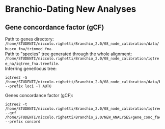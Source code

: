 # Branchio-Dating New Analyses
## Gene concordance factor (gCF)
Path to genes directory: ```/home/STUDENTI/niccolo.righetti/Branchio_2.0/08_node_calibration/data/busco_fna/trimmed_fna```.  
Path to "species" tree generated through the whole alignment: ```/home/STUDENTI/niccolo.righetti/Branchio_2.0/08_node_calibration/iqtree_na/iqtree_fna.treefile```.  
Inferring gene/locus tree:
```
iqtree2 -S /home/STUDENTI/niccolo.righetti/Branchio_2.0/08_node_calibration/data/busco_fna/trimmed_fna --prefix loci -T AUTO
```
Genes concordance factor (gCF):
```
iqtree2 -t /home/STUDENTI/niccolo.righetti/Branchio_2.0/08_node_calibration/iqtree_na/iqtree_fna.treefile --gcf /home/STUDENTI/niccolo.righetti/Branchio_2.0/NEW_ANALYSES/gene_conc_factors/gene_tree/loci.treefile --prefix concord
```
